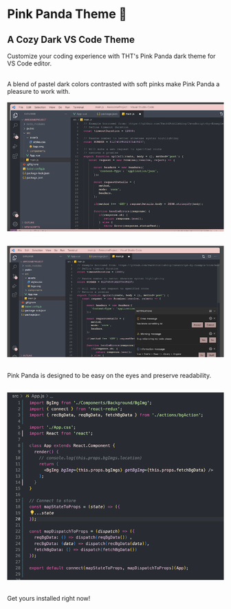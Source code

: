 # Pink Panda Theme 🐼

## A Cozy Dark VS Code Theme 

Customize your coding experience with THT's Pink Panda dark theme for VS Code editor. 
<br /><br />

A blend of pastel dark colors contrasted with soft pinks make Pink Panda a pleasure to work with. 
<br /><br />
<img src="images/pink panda dark vs code theme sample 1.png" alt="Pink Panda VS Code Color Theme Demo." />
<br /><br />

<img src="images/pink panda dark vs code theme sample 2.png" alt="Pink Panda VS Code Color Theme Notifications Demo." />
<br /><br />

Pink Panda is designed to be easy on the eyes and preserve readability.
<br /><br />

<img src="images/pink panda dark vs code colore theme sample 3.png" alt="Pink Panda VS Code Color Theme Demo." />
<br /><br />

Get yours installed right now! 



